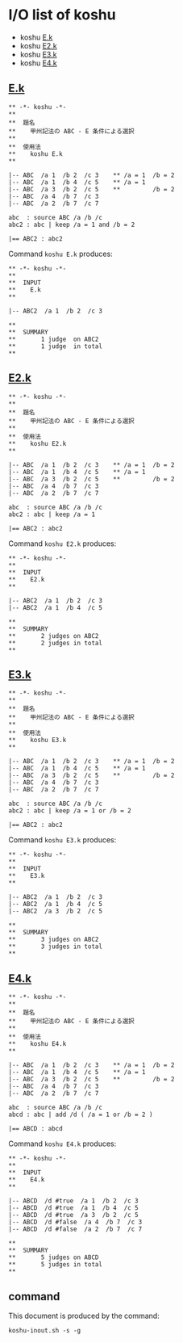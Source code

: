 # I/O list of koshu

- koshu  [E.k](#ek)
- koshu  [E2.k](#e2k)
- koshu  [E3.k](#e3k)
- koshu  [E4.k](#e4k)



## [E.k](E.k)

```
** -*- koshu -*-
**
**  題名
**    甲州記法の ABC - E 条件による選択
**
**  使用法
**    koshu E.k
**

|-- ABC  /a 1  /b 2  /c 3    ** /a = 1  /b = 2
|-- ABC  /a 1  /b 4  /c 5    ** /a = 1
|-- ABC  /a 3  /b 2  /c 5    **         /b = 2
|-- ABC  /a 4  /b 7  /c 3
|-- ABC  /a 2  /b 7  /c 7

abc  : source ABC /a /b /c
abc2 : abc | keep /a = 1 and /b = 2

|== ABC2 : abc2

```

Command `koshu E.k` produces:

```
** -*- koshu -*-
**
**  INPUT
**    E.k
**

|-- ABC2  /a 1  /b 2  /c 3

**
**  SUMMARY
**       1 judge  on ABC2
**       1 judge  in total
**
```



## [E2.k](E2.k)

```
** -*- koshu -*-
**
**  題名
**    甲州記法の ABC - E 条件による選択
**
**  使用法
**    koshu E2.k
**

|-- ABC  /a 1  /b 2  /c 3    ** /a = 1  /b = 2
|-- ABC  /a 1  /b 4  /c 5    ** /a = 1
|-- ABC  /a 3  /b 2  /c 5    **         /b = 2
|-- ABC  /a 4  /b 7  /c 3
|-- ABC  /a 2  /b 7  /c 7

abc  : source ABC /a /b /c
abc2 : abc | keep /a = 1

|== ABC2 : abc2

```

Command `koshu E2.k` produces:

```
** -*- koshu -*-
**
**  INPUT
**    E2.k
**

|-- ABC2  /a 1  /b 2  /c 3
|-- ABC2  /a 1  /b 4  /c 5

**
**  SUMMARY
**       2 judges on ABC2
**       2 judges in total
**
```



## [E3.k](E3.k)

```
** -*- koshu -*-
**
**  題名
**    甲州記法の ABC - E 条件による選択
**
**  使用法
**    koshu E3.k
**

|-- ABC  /a 1  /b 2  /c 3    ** /a = 1  /b = 2
|-- ABC  /a 1  /b 4  /c 5    ** /a = 1
|-- ABC  /a 3  /b 2  /c 5    **         /b = 2
|-- ABC  /a 4  /b 7  /c 3
|-- ABC  /a 2  /b 7  /c 7

abc  : source ABC /a /b /c
abc2 : abc | keep /a = 1 or /b = 2

|== ABC2 : abc2

```

Command `koshu E3.k` produces:

```
** -*- koshu -*-
**
**  INPUT
**    E3.k
**

|-- ABC2  /a 1  /b 2  /c 3
|-- ABC2  /a 1  /b 4  /c 5
|-- ABC2  /a 3  /b 2  /c 5

**
**  SUMMARY
**       3 judges on ABC2
**       3 judges in total
**
```



## [E4.k](E4.k)

```
** -*- koshu -*-
**
**  題名
**    甲州記法の ABC - E 条件による選択
**
**  使用法
**    koshu E4.k
**

|-- ABC  /a 1  /b 2  /c 3    ** /a = 1  /b = 2
|-- ABC  /a 1  /b 4  /c 5    ** /a = 1
|-- ABC  /a 3  /b 2  /c 5    **         /b = 2
|-- ABC  /a 4  /b 7  /c 3
|-- ABC  /a 2  /b 7  /c 7

abc  : source ABC /a /b /c
abcd : abc | add /d ( /a = 1 or /b = 2 )

|== ABCD : abcd

```

Command `koshu E4.k` produces:

```
** -*- koshu -*-
**
**  INPUT
**    E4.k
**

|-- ABCD  /d #true  /a 1  /b 2  /c 3
|-- ABCD  /d #true  /a 1  /b 4  /c 5
|-- ABCD  /d #true  /a 3  /b 2  /c 5
|-- ABCD  /d #false  /a 4  /b 7  /c 3
|-- ABCD  /d #false  /a 2  /b 7  /c 7

**
**  SUMMARY
**       5 judges on ABCD
**       5 judges in total
**
```



## command

This document is produced by the command:

```
koshu-inout.sh -s -g
```
